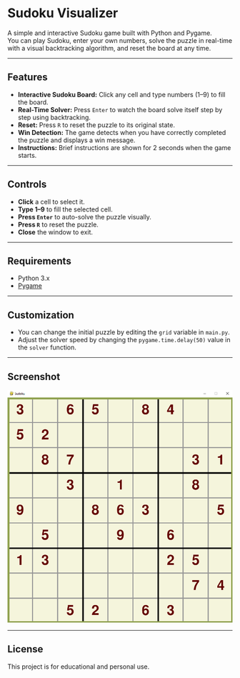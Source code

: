 # Sudoku Visualizer

A simple and interactive Sudoku game built with Python and Pygame.  
You can play Sudoku, enter your own numbers, solve the puzzle in real-time with a visual backtracking algorithm, and reset the board at any time.

---

## Features

- **Interactive Sudoku Board:** Click any cell and type numbers (1–9) to fill the board.
- **Real-Time Solver:** Press `Enter` to watch the board solve itself step by step using backtracking.
- **Reset:** Press `R` to reset the puzzle to its original state.
- **Win Detection:** The game detects when you have correctly completed the puzzle and displays a win message.
- **Instructions:** Brief instructions are shown for 2 seconds when the game starts.

---

## Controls

- **Click** a cell to select it.
- **Type 1–9** to fill the selected cell.
- **Press `Enter`** to auto-solve the puzzle visually.
- **Press `R`** to reset the puzzle.
- **Close** the window to exit.

---

## Requirements

- Python 3.x
- [Pygame](https://www.pygame.org/)

---

## Customization

- You can change the initial puzzle by editing the `grid` variable in `main.py`.
- Adjust the solver speed by changing the `pygame.time.delay(50)` value in the `solver` function.

---

## Screenshot

![Sudoku Screenshot](Output_screenshot.png)

---

## License

This project is for educational and personal use.
